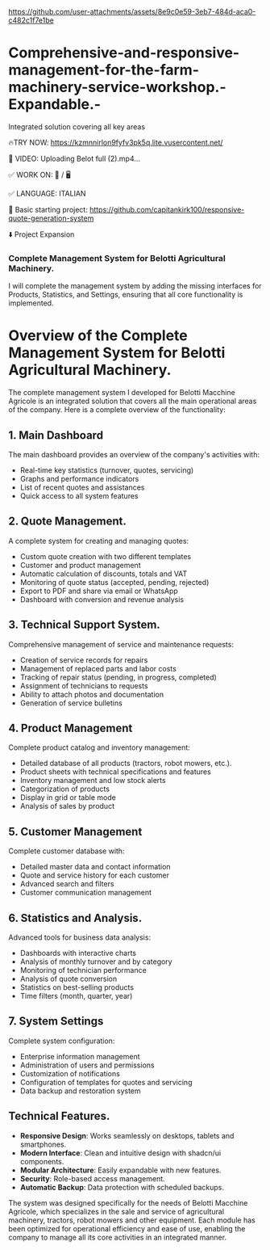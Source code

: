 
https://github.com/user-attachments/assets/8e9c0e59-3eb7-484d-aca0-c482c1f7e1be
# Comprehensive-and-responsive-management-for-the-farm-machinery-service-workshop.-Expandable.-
Integrated solution covering all key areas

🔥TRY NOW: https://kzmnnirlon9fyfv3pk5q.lite.vusercontent.net/

🎥 VIDEO:  Uploading Belot full (2).mp4…

✅ WORK ON: 📱 / 🖥️

✅ LANGUAGE: ITALIAN

📁 Basic starting project: https://github.com/capitankirk100/responsive-quote-generation-system

⬇️ Project Expansion

### Complete Management System for Belotti Agricultural Machinery.

I will complete the management system by adding the missing interfaces for Products, Statistics, and Settings, ensuring that all core functionality is implemented.

# Overview of the Complete Management System for Belotti Agricultural Machinery.

The complete management system I developed for Belotti Macchine Agricole is an integrated solution that covers all the main operational areas of the company. Here is a complete overview of the functionality:


## 1. Main Dashboard

The main dashboard provides an overview of the company's activities with:

- Real-time key statistics (turnover, quotes, servicing)
- Graphs and performance indicators
- List of recent quotes and assistances
- Quick access to all system features


## 2. Quote Management.

A complete system for creating and managing quotes:

- Custom quote creation with two different templates
- Customer and product management
- Automatic calculation of discounts, totals and VAT
- Monitoring of quote status (accepted, pending, rejected)
- Export to PDF and share via email or WhatsApp
- Dashboard with conversion and revenue analysis

## 3. Technical Support System.

Comprehensive management of service and maintenance requests:

- Creation of service records for repairs
- Management of replaced parts and labor costs
- Tracking of repair status (pending, in progress, completed)
- Assignment of technicians to requests
- Ability to attach photos and documentation
- Generation of service bulletins


## 4. Product Management

Complete product catalog and inventory management:

- Detailed database of all products (tractors, robot mowers, etc.).
- Product sheets with technical specifications and features
- Inventory management and low stock alerts
- Categorization of products
- Display in grid or table mode
- Analysis of sales by product


## 5. Customer Management

Complete customer database with:

- Detailed master data and contact information
- Quote and service history for each customer
- Advanced search and filters
- Customer communication management


## 6. Statistics and Analysis.

Advanced tools for business data analysis:

- Dashboards with interactive charts
- Analysis of monthly turnover and by category
- Monitoring of technician performance
- Analysis of quote conversion
- Statistics on best-selling products
- Time filters (month, quarter, year)


## 7. System Settings

Complete system configuration:

- Enterprise information management
- Administration of users and permissions
- Customization of notifications
- Configuration of templates for quotes and servicing
- Data backup and restoration system


## Technical Features.

- **Responsive Design**: Works seamlessly on desktops, tablets and smartphones.
- **Modern Interface**: Clean and intuitive design with shadcn/ui components.
- **Modular Architecture**: Easily expandable with new features.
- **Security**: Role-based access management.
- **Automatic Backup**: Data protection with scheduled backups.


The system was designed specifically for the needs of Belotti Macchine Agricole, which specializes in the sale and service of agricultural machinery, tractors, robot mowers and other equipment. Each module has been optimized for operational efficiency and ease of use, enabling the company to manage all its core activities in an integrated manner.






